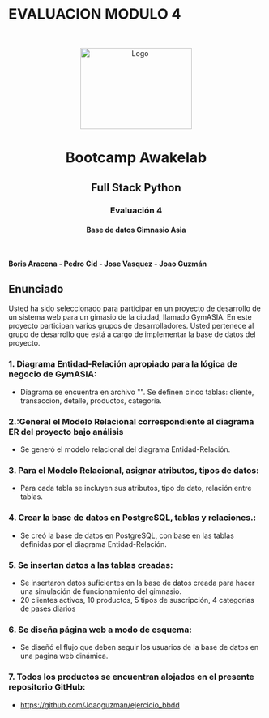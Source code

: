 # EVALUACION MODULO 4


<!-- PROJECT LOGO -->
<br />
<p align="center">
    <img src="https://mercadofitness.com/ar/wp-content/uploads/2019/09/Se-prepara-Asia-Gym-Body-en-Uruguay-1.jpg" alt="Logo" width="220" height="160">
  </a>

  <h1 align="center">Bootcamp Awakelab</h1>
  <h2 align="center">Full Stack Python</h2>
  <h3 align="center">Evaluación 4</h3>
  <h4 align="center">Base de datos Gimnasio Asia</h4>
</p>
<br/>

**Boris Aracena - Pedro Cid - Jose Vasquez - Joao Guzmán**

## Enunciado

Usted ha sido seleccionado para participar en un proyecto de desarrollo
de un sistema web para un gimasio de la ciudad, llamado GymASIA. En
este proyecto participan varios grupos de desarrolladores. Usted
pertenece al grupo de desarrollo que está a cargo de implementar la base
de datos del proyecto.

### 1. Diagrama Entidad-Relación apropiado para la lógica de negocio de GymASIA:
* Diagrama se encuentra en archivo "". Se definen cinco tablas: cliente, transaccion, detalle, productos, categoría. 

### 2.:General el Modelo Relacional correspondiente al diagrama ER del proyecto bajo análisis
* Se generó el modelo relacional del diagrama Entidad-Relación.

### 3. Para el Modelo Relacional, asignar atributos, tipos de datos:
*   Para cada tabla se incluyen sus atributos, tipo de dato, relación entre tablas.

### 4. Crear la base de datos en PostgreSQL, tablas y relaciones.:
* Se creó la base de datos en PostgreSQL, con base en las tablas definidas por el diagrama Entidad-Relación.

### 5. Se insertan datos a las tablas creadas:
* Se insertaron datos suficientes en la base de datos creada para hacer una simulación de funcionamiento del gimnasio. 
* 20 clientes activos, 10 productos, 5 tipos de suscripción, 4 categorías de pases diarios

### 6. Se diseña página web a modo de esquema:
* Se diseñó el flujo que deben seguir los usuarios de la base de datos en una pagina web dinámica.

### 7. Todos los productos se encuentran alojados en el presente repositorio GitHub:
* https://github.com/Joaoguzman/ejercicio_bbdd
